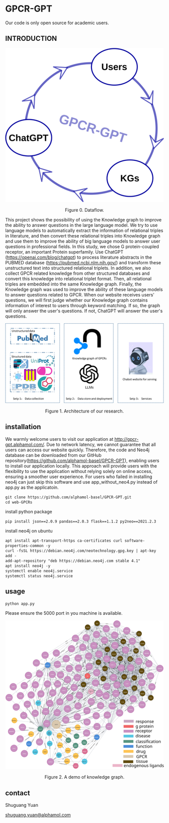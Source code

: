 

# GPCR-GPT

Our code is only open source for academic users.

## INTRODUCTION

![image](static/drawing-1.png)
<p align="center">Figure 0. Dataflow.</p>


This project shows the possibility of using the Knowledge graph to improve the ability to answer questions in the large language model. We try to use language models to automatically extract the information of relational triples in literature, and then convert these relational triples into Knowledge graph and use them to improve the ability of big language models to answer user questions in professional fields.
In this study, we chose G protein-coupled receptor, an important Protein superfamily. Use ChatGPT (https://openai.com/blog/chatgpt) to process literature abstracts in the PUBMED database (https://pubmed.ncbi.nlm.nih.gov/) and transform these unstructured text into structured relational triplets. In addition, we also collect GPCR related knowledge from other structured databases and convert this knowledge into relational triplet format. Then, all relational triples are embedded into the same Knowledge graph. Finally, the Knowledge graph was used to improve the ability of these language models to answer questions related to GPCR. When our website receives users' questions, we will first judge whether our Knowledge graph contains information of interest to users through keyword matching. If so, the graph will only answer the user's questions. If not, ChatGPT will answer the user's questions.

![image](static/figure_1.png)
<p align="center">Figure 1. Architecture of our research.</p>

## installation

We warmly welcome users to visit our application at http://gpcr-gpt.alphamol.com/. Due to network latency, we cannot guarantee that all users can access our website quickly. Therefore, the code and Neo4j database can be downloaded from our GitHub repository(https://github.com/alphamol-basel/GPCR-GPT), enabling users to install our application locally. This approach will provide users with the flexibility to use the application without relying solely on online access, ensuring a smoother user experience.
For users who failed in installing neo4j can just skip this software and use app_without_neo4.py instead of app.py as the applicatoin.

```
git clone https://github.com/alphamol-basel/GPCR-GPT.git
cd web-GPCRs
```

install python package

```
pip install json==2.0.9 pandas==2.0.3 flask==1.1.2 py2neo==2021.2.3
```

install neo4j on ubuntu

```
apt install apt-transport-https ca-certificates curl software-properties-common -y
curl -fsSL https://debian.neo4j.com/neotechnology.gpg.key | apt-key add -
add-apt-repository "deb https://debian.neo4j.com stable 4.1"
apt install neo4j -y
systemctl enable neo4j.service
systemctl status neo4j.service
```

## usage

```
python app.py
```

Please ensure the 5000 port in you machine is available.

![image](static/figure_2.svg)
<p align="center">Figure 2. A demo of knowledge graph.</p>

## contact
Shuguang Yuan

shuguang.yuan@alphamol.com
